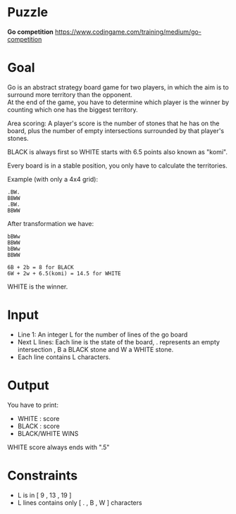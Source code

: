 # Puzzle
**Go competition** https://www.codingame.com/training/medium/go-competition

# Goal
Go is an abstract strategy board game for two players, in which the aim is to surround more territory than the opponent.  
At the end of the game, you have to determine which player is the winner by counting which one has the biggest territory.  

Area scoring: A player's score is the number of stones that he has on the board, plus the number of empty intersections surrounded by that player's stones.

BLACK is always first so WHITE starts with 6.5 points also known as "komi".

Every board is in a stable position, you only have to calculate the territories.

Example (with only a 4x4 grid):
```
.BW.
BBWW
.BW.
BBWW
```

After transformation we have:
```
bBWw
BBWW
bBWw
BBWW
```

```
6B + 2b = 8 for BLACK
6W + 2w + 6.5(komi) = 14.5 for WHITE
```

WHITE is the winner.

# Input
* Line 1: An integer L for the number of lines of the go board
* Next L lines: Each line is the state of the board, . represents an empty intersection , B a BLACK stone and W a WHITE stone.
* Each line contains L characters.

# Output
You have to print:
* WHITE : score
* BLACK : score
* BLACK/WHITE WINS

WHITE score always ends with ".5"

# Constraints
* L is in [ 9 , 13 , 19 ]
* L lines contains only [ . , B , W ] characters
